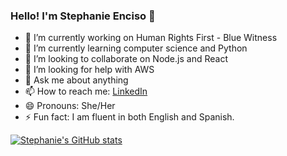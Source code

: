 ### Hello! I'm Stephanie Enciso 👋


- 🔭 I’m currently working on Human Rights First - Blue Witness
- 🌱 I’m currently learning computer science and Python
- 👯 I’m looking to collaborate on Node.js and React
- 🤔 I’m looking for help with AWS
- 💬 Ask me about anything 
- 📫 How to reach me: [LinkedIn](https://www.linkedin.com/in/stephanieenciso/)
- 😄 Pronouns: She/Her
- ⚡ Fun fact: I am fluent in both English and Spanish.


[![Stephanie's GitHub stats](https://github-readme-stats.vercel.app/api?username=StephanieEnciso&show_icons=true&theme=tokyonight)
](https://github.com/anuraghazra/github-readme-stats)
